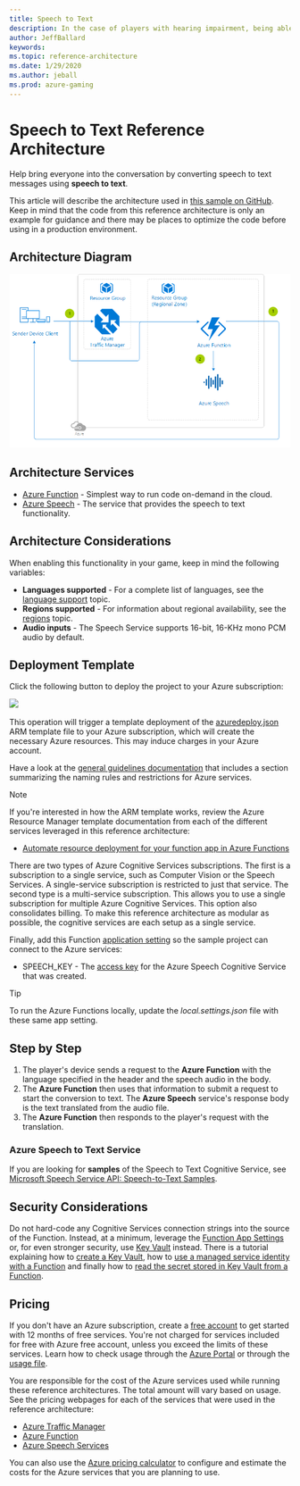 ```yaml
---
title: Speech to Text
description: In the case of players with hearing impairment, being able to read speech that was sent out using speech to text services may help bringing them into the conversation.
author: JeffBallard
keywords: 
ms.topic: reference-architecture
ms.date: 1/29/2020
ms.author: jeball
ms.prod: azure-gaming
---
```


# Speech to Text Reference Architecture

Help bring everyone into the conversation by converting speech to text messages using **speech to text**.

This article will describe the architecture used in [this sample on GitHub](https://github.com/Azure-Samples/gaming-cognitive-services-speech-to-text). Keep in mind that the code from this reference architecture is only an example for guidance and there may be places to optimize the code before using in a production environment.

## Architecture Diagram

[![Speech to text reference architecture](media/cognitive/cognitive-speech-to-text.png)](media/cognitive/cognitive-speech-to-text.png)

## Architecture Services

- [Azure Function](https://docs.microsoft.com/azure/azure-functions/functions-overview) - Simplest way to run code on-demand in the cloud.
- [Azure Speech](https://docs.microsoft.com/azure/cognitive-services/speech-service/speech-to-text) - The service that provides the speech to text functionality.

## Architecture Considerations

When enabling this functionality in your game, keep in mind the following variables:

- **Languages supported** - For a complete list of languages, see the [language support](https://docs.microsoft.com/azure/cognitive-services/speech-service/language-support#speech-to-text) topic.
- **Regions supported** - For information about regional availability, see the [regions](https://docs.microsoft.com/azure/cognitive-services/speech-service/regions#speech-to-text) topic.
- **Audio inputs** - The Speech Service supports 16-bit, 16-KHz mono PCM audio by default.

## Deployment Template

Click the following button to deploy the project to your Azure subscription:

<a href="https://aka.ms/arm-gaming-cognitive-services-speech-to-text" target="_blank"><img src="media/azure-resource-manager-deploy-button.png"/></a>

This operation will trigger a template deployment of the [azuredeploy.json](https://github.com/Azure-Samples/gaming-cognitive-services-speech-to-text/blob/master/azuredeploy.json) ARM template file to your Azure subscription, which will create the necessary Azure resources. This may induce charges in your Azure account.

Have a look at the [general guidelines documentation](./general-guidelines.md#naming-conventions) that includes a section summarizing the naming rules and restrictions for Azure services.

>[!NOTE]
> If you're interested in how the ARM template works, review the Azure Resource Manager template documentation from each of the different services leveraged in this reference architecture:
>
> - [Automate resource deployment for your function app in Azure Functions](https://docs.microsoft.com/azure/azure-functions/functions-infrastructure-as-code)

There are two types of Azure Cognitive Services subscriptions. The first is a subscription to a single service, such as Computer Vision or the Speech Services. A single-service subscription is restricted to just that service. The second type is a multi-service subscription. This allows you to use a single subscription for multiple Azure Cognitive Services. This option also consolidates billing. To make this reference architecture as modular as possible, the cognitive services are each setup as a single service.

Finally, add this Function [application setting](https://docs.microsoft.com/azure/azure-functions/functions-how-to-use-azure-function-app-settings) so the sample project can connect to the Azure services:

- SPEECH_KEY - The [access key](https://docs.microsoft.com/azure/cognitive-services/cognitive-services-apis-create-account#access-your-resource) for the Azure Speech Cognitive Service that was created.

>[!TIP]
> To run the Azure Functions locally, update the *local.settings.json* file with these same app setting.

## Step by Step

1. The player's device sends a request to the **Azure Function** with the language specified in the header and the speech audio in the body.
2. The **Azure Function** then uses that information to submit a request to start the conversion to text. The **Azure Speech** service's response body is the text translated from the audio file.
3. The **Azure Function** then responds to the player's request with the translation.

### Azure Speech to Text Service

If you are looking for **samples** of the Speech to Text Cognitive Service, see [Microsoft Speech Service API: Speech-to-Text Samples](https://github.com/Azure-Samples/Cognitive-Speech-STT-Windows).

## Security Considerations

Do not hard-code any Cognitive Services connection strings into the source of the Function.  Instead, at a minimum, leverage the [Function App Settings](https://docs.microsoft.com/azure/azure-functions/functions-how-to-use-azure-function-app-settings#manage-app-service-settings) or, for even stronger security, use [Key Vault](https://docs.microsoft.com/azure/key-vault/) instead. There is a tutorial explaining how to [create a Key Vault](https://blogs.msdn.microsoft.com/benjaminperkins/2018/06/13/create-an-azure-key-vault-and-secret/), how to [use a managed service identity with a Function](https://blogs.msdn.microsoft.com/benjaminperkins/2018/06/13/using-managed-service-identity-msi-with-and-azure-app-service-or-an-azure-function/) and finally how to [read the secret stored in Key Vault from a Function](https://blogs.msdn.microsoft.com/benjaminperkins/2018/06/13/how-to-connect-to-a-database-from-an-azure-function-using-azure-key-vault/).

## Pricing

If you don't have an Azure subscription, create a [free account](https://aka.ms/azfreegamedev) to get started with 12 months of free services. You're not charged for services included for free with Azure free account, unless you exceed the limits of these services. Learn how to check usage through the [Azure Portal](https://docs.microsoft.com/azure/billing/billing-check-free-service-usage#check-usage-on-the-azure-portal) or through the [usage file](https://docs.microsoft.com/azure/billing/billing-check-free-service-usage#check-usage-through-the-usage-file).

You are responsible for the cost of the Azure services used while running these reference architectures.  The total amount will vary based on usage. See the pricing webpages for each of the services that were used in the reference architecture:

- [Azure Traffic Manager](https://azure.microsoft.com/pricing/details/traffic-manager/)
- [Azure Function](https://azure.microsoft.com/pricing/details/functions/)
- [Azure Speech Services](https://azure.microsoft.com/en-us/pricing/details/cognitive-services/speech-services/)

You can also use the [Azure pricing calculator](https://azure.microsoft.com/pricing/calculator/) to configure and estimate the costs for the Azure services that you are planning to use.